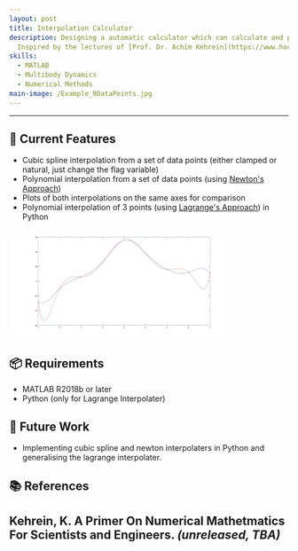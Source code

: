 ```yaml
---
layout: post
title: Interpolation Calculator
description: Designing a automatic calculator which can calculate and plot the cubic splines and interpolated polynomials of a given set of univariate data.
  Inspired by the lectures of [Prof. Dr. Achim Kehrein](https://www.hochschule-rhein-waal.de/en/user/7351) on Numerical Mathematics. 
skills: 
  - MATLAB
  - Multibody Dynamics
  - Numerical Methods
main-image: /Example_9DataPoints.jpg
---
```


---
## 🔧 Current Features
- Cubic spline interpolation from a set of data points (either clamped or natural, just change the flag variable)
- Polynomial interpolation from a set of data points (using [Newton's Approach](https://en.wikipedia.org/wiki/Newton_polynomial))
- Plots of both interpolations on the same axes for comparison
- Polynomial interpolation of 3 points (using [Lagrange's Approach](https://en.wikipedia.org/wiki/Lagrange_polynomial)) in Python

<img src='https://github.com/jcchincheong-bb/Interpolation_Calculators/blob/main/Example_9DataPoints.jpg' width='400'>

## 📦 Requirements
- MATLAB R2018b or later
- Python (only for Lagrange Interpolater)

## 🚧 Future Work
- Implementing cubic spline and newton interpolaters in Python and generalising the lagrange interpolater.
  
## 📚 References
Kehrein, K. A Primer On Numerical Mathetmatics For Scientists and Engineers. _(unreleased, TBA)_
---
